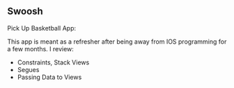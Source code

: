 ## Swoosh
Pick Up Basketball App:

This app is meant as a refresher after being away from IOS programming for a few months. 
I review:
* Constraints, Stack Views
* Segues
* Passing Data to Views

